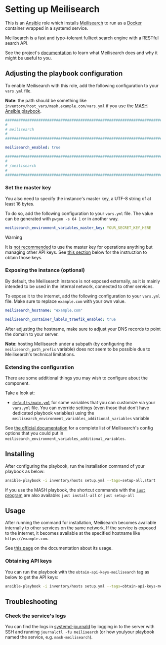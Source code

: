 <!--
SPDX-FileCopyrightText: 2020 - 2024 MDAD project contributors
SPDX-FileCopyrightText: 2020 - 2024 Slavi Pantaleev
SPDX-FileCopyrightText: 2020 Aaron Raimist
SPDX-FileCopyrightText: 2020 Chris van Dijk
SPDX-FileCopyrightText: 2020 Dominik Zajac
SPDX-FileCopyrightText: 2020 Mickaël Cornière
SPDX-FileCopyrightText: 2022 François Darveau
SPDX-FileCopyrightText: 2022 Julian Foad
SPDX-FileCopyrightText: 2022 Warren Bailey
SPDX-FileCopyrightText: 2023 Antonis Christofides
SPDX-FileCopyrightText: 2023 Felix Stupp
SPDX-FileCopyrightText: 2023 Julian-Samuel Gebühr
SPDX-FileCopyrightText: 2023 Pierre 'McFly' Marty
SPDX-FileCopyrightText: 2024 Thomas Miceli
SPDX-FileCopyrightText: 2024 - 2025 Suguru Hirahara

SPDX-License-Identifier: AGPL-3.0-or-later
-->

# Setting up Meilisearch

This is an [Ansible](https://www.ansible.com/) role which installs [Meilisearch](https://www.meilisearch.com) to run as a [Docker](https://www.docker.com/) container wrapped in a systemd service.

Meilisearch is a fast and typo-tolerant fulltext search engine with a RESTful search API.

See the project's [documentation](https://www.meilisearch.com/docs/learn/self_hosted/getting_started_with_self_hosted_meilisearch) to learn what Meilisearch does and why it might be useful to you.

## Adjusting the playbook configuration

To enable Meilisearch with this role, add the following configuration to your `vars.yml` file.

**Note**: the path should be something like `inventory/host_vars/mash.example.com/vars.yml` if you use the [MASH Ansible playbook](https://github.com/mother-of-all-self-hosting/mash-playbook).

```yaml
########################################################################
#                                                                      #
# meilisearch                                                          #
#                                                                      #
########################################################################

meilisearch_enabled: true

########################################################################
#                                                                      #
# /meilisearch                                                         #
#                                                                      #
########################################################################
```

### Set the master key

You also need to specify the instance's master key, a UTF-8 string of at least 16 bytes.

To do so, add the following configuration to your `vars.yml` file. The value can be generated with `pwgen -s 64 1` or in another way.

```yaml
meilisearch_environment_variables_master_key: YOUR_SECRET_KEY_HERE
```

>[!WARNING]
> It is [not recommended](https://www.meilisearch.com/docs/learn/security/basic_security) to use the master key for operations anything but managing other API keys. See [this section](#obtaining-api-keys) below for the instruction to obtain those keys.

### Exposing the instance (optional)

By default, the Meilisearch instance is not exposed externally, as it is mainly intended to be used in the internal network, connected to other services.

To expose it to the internet, add the following configuration to your `vars.yml` file. Make sure to replace `example.com` with your own value.

```yaml
meilisearch_hostname: "example.com"

meilisearch_container_labels_traefik_enabled: true
```

After adjusting the hostname, make sure to adjust your DNS records to point the domain to your server.

**Note**: hosting Meilisearch under a subpath (by configuring the `meilisearch_path_prefix` variable) does not seem to be possible due to Meilisearch's technical limitations.

### Extending the configuration

There are some additional things you may wish to configure about the component.

Take a look at:

- [`defaults/main.yml`](../defaults/main.yml) for some variables that you can customize via your `vars.yml` file. You can override settings (even those that don't have dedicated playbook variables) using the `meilisearch_environment_variables_additional_variables` variable

See [the official documentation](https://www.meilisearch.com/docs/learn/self_hosted/configure_meilisearch_at_launch) for a complete list of Meilisearch's config options that you could put in `meilisearch_environment_variables_additional_variables`.

## Installing

After configuring the playbook, run the installation command of your playbook as below:

```sh
ansible-playbook -i inventory/hosts setup.yml --tags=setup-all,start
```

If you use the MASH playbook, the shortcut commands with the [`just` program](https://github.com/mother-of-all-self-hosting/mash-playbook/blob/main/docs/just.md) are also available: `just install-all` or `just setup-all`

## Usage

After running the command for installation, Meilisearch becomes available internally to other services on the same network. If the service is exposed to the internet, it becomes available at the specified hostname like `https://example.com`.

See [this page](https://www.meilisearch.com/docs/learn/getting_started/what_is_meilisearch) on the documentation about its usage.

### Obtaining API keys

You can run the playbook with the `obtain-api-keys-meilisearch` tag as below to get the API keys:

```sh
ansible-playbook -i inventory/hosts setup.yml --tags=obtain-api-keys-meilisearch
```

## Troubleshooting

### Check the service's logs

You can find the logs in [systemd-journald](https://www.freedesktop.org/software/systemd/man/systemd-journald.service.html) by logging in to the server with SSH and running `journalctl -fu meilisearch` (or how you/your playbook named the service, e.g. `mash-meilisearch`).
